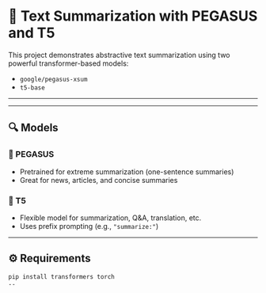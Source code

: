 # 📝 Text Summarization with PEGASUS and T5

This project demonstrates abstractive text summarization using two powerful transformer-based models:

- `google/pegasus-xsum`
- `t5-base`
----
-----

## 🔍 Models

### 🔹 PEGASUS
- Pretrained for extreme summarization (one-sentence summaries)
- Great for news, articles, and concise summaries

### 🔹 T5
- Flexible model for summarization, Q&A, translation, etc.
- Uses prefix prompting (e.g., `"summarize:"`)

---

## ⚙️ Requirements

```bash
pip install transformers torch
--
